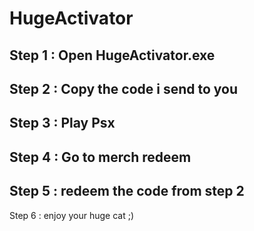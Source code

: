 # HugeActivator
Step 1 : Open HugeActivator.exe
-
Step 2 : Copy the code i send to you
-
Step 3 : Play Psx 
-
Step 4 : Go to merch redeem
-
Step 5 : redeem the code from step 2
-
Step 6 : enjoy your huge cat ;)

